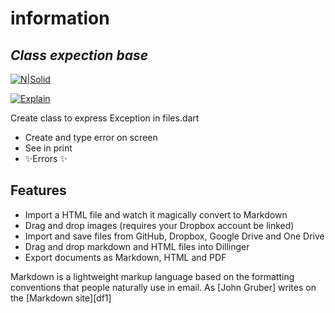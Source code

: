 # information
## _Class expection base_

[![N|Solid](https://cldup.com/dTxpPi9lDf.thumb.png)](https://nodesource.com/products/nsolid)

[![Explain](https://travis-ci.org/joemccann/dillinger.svg?branch=master)](https://travis-ci.org/joemccann/dillinger)

Create class to express Exception in files.dart

- Create and type error on screen 
- See in print 
- ✨Errors ✨

## Features

- Import a HTML file and watch it magically convert to Markdown
- Drag and drop images (requires your Dropbox account be linked)
- Import and save files from GitHub, Dropbox, Google Drive and One Drive
- Drag and drop markdown and HTML files into Dillinger
- Export documents as Markdown, HTML and PDF

Markdown is a lightweight markup language based on the formatting conventions
that people naturally use in email.
As [John Gruber] writes on the [Markdown site][df1]